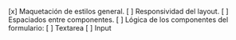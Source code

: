 

[x] Maquetación de estilos general.
[ ] Responsividad del layout.
[ ] Espaciados entre componentes.
[ ] Lógica de los componentes del formulario:
  [ ] Textarea
  [ ] Input

